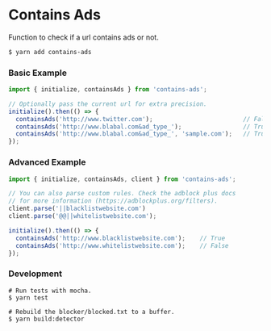 # Contains Ads

Function to check if a url contains ads or not.

```sh
$ yarn add contains-ads
```

### Basic Example

```js
import { initialize, containsAds } from 'contains-ads';

// Optionally pass the current url for extra precision.
initialize().then(() => {
  containsAds('http://www.twitter.com');                         // False
  containsAds('http://www.blabal.com&ad_type_');                 // True
  containsAds('http://www.blabal.com&ad_type_', 'sample.com');   // True
});
```

### Advanced Example

```js
import { initialize, containsAds, client } from 'contains-ads';

// You can also parse custom rules. Check the adblock plus docs
// for more information (https://adblockplus.org/filters).
client.parse('||blacklistwebsite.com')
client.parse('@@||whitelistwebsite.com');

initialize().then(() => {
  containsAds('http://www.blacklistwebsite.com');    // True
  containsAds('http://www.whitelistwebsite.com');    // False
});
```

### Development

```
# Run tests with mocha.
$ yarn test

# Rebuild the blocker/blocked.txt to a buffer.
$ yarn build:detector
```